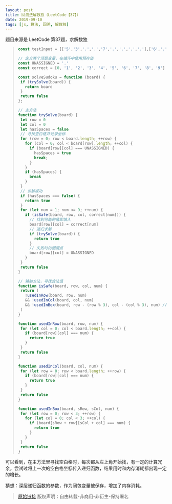 ```yaml
---
layout: post
title: 回溯法解数独（LeetCode【37】）
date: 2019-09-10
tags: [js, 算法, 回溯, 解数独]
---
```


题目来源是 LeetCode 第37题，求解数独

>```javascript
>const testInput = [['5','3','.','.','7','.','.','.','.'],['6','.','.','1','9','5','.','.','.'],['.','9','8','.','.','.','.','6','.'],['8','.','.','.','6','.','.','.','3'],['4','.','.','8','.','3','.','.','1'],['7','.','.','.','2','.','.','.','6'],['.','6','.','.','.','.','2','8','.'],['.','.','.','4','1','9','.','.','5'],['.','.','.','.','8','.','.','7','9']]
>
>// 定义两个顶层变量，在循环中使用预存值
>const UNASSIGNED = '.'
>const correct = [0, '1', '2', '3', '4', '5', '6', '7', '8', '9']
>
>const solveSudoku = function (board) {
>  if (trySolve(board)) {
>    return board
>  }
>  return false
>};
>
>// 主方法
>function trySolve(board) {
>  let row = 0
>  let col = 0
>  let hasSpaces = false
>  // 寻找空白格并记录坐标
>  for (row = 0; row < board.length; ++row) {
>    for (col = 0; col < board[row].length; ++col) {
>      if (board[row][col] === UNASSIGNED) {
>        hasSpaces = true
>        break;
>      }
>    }
>    if (hasSpaces) {
>      break
>    }
>  }
>  // 求解成功
>  if (hasSpaces === false) {
>    return true
>  }
>  for (let num = 1; num <= 9; ++num) {
>    if (isSafe(board, row, col, correct[num])) {
>      // 找到可能的值即填入
>      board[row][col] = correct[num]
>      // 递归求解
>      if (trySolve(board)) {
>        return true
>      }
>      // 失败时的回溯点
>      board[row][col] = UNASSIGNED
>    }
>  }
>  return false
>}
>
>// 辅助方法，寻找合法值
>function isSafe(board, row, col, num) {
>  return (
>    !usedInRow(board, row, num)
>    && !usedInCol(board, col, num)
>    && !usedInBox(board, row - (row % 3), col - (col % 3), num) // 求所在梯度
>  )
>}
>
>function usedInRow(board, row, num) {
>  for (let col = 0; col < board.length; ++col) {
>    if (board[row][col] === num) {
>      return true
>    }
>  }
>  return false
>}
>
>function usedInCol(board, col, num) {
>  for (let row = 0; row < board.length; ++row) {
>    if (board[row][col] === num) {
>      return true
>    }
>  }
>  return false
>}
>
>function usedInBox(board, sRow, sCol, num) {
>  for (let row = 0; row < 3; ++row) {
>    for (let col = 0; col < 3; ++col) {
>      if (board[sRow + row][sCol + col] === num) {
>        return true
>      }
>    }
>  }
>  return false
>}
>```

可以看到，在主方法里寻找空白格时，每次都从左上角开始找，有一定的计算冗余，尝试过将上一次的空白格坐标传入递归函数，结果用时和内存消耗都出现一定的增长。

猜想：深层递归函数的参数，作为闭包变量被保存，增加了内存消耗。

> [原始链接]({{page.url}}) 版权声明：自由转载-非商用-非衍生-保持署名
